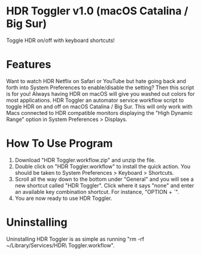 # HDR Toggler v1.0 (macOS Catalina / Big Sur)
Toggle HDR on/off with keyboard shortcuts!

# Features
Want to watch HDR Netflix on Safari or YouTube but hate going back and forth into System Preferences to enable/disable the setting?  Then this script is for you!  Always having HDR on macOS will give you washed out colors for most applications.  HDR Toggler an automator service workflow script to toggle HDR on and off on macOS Catalina / Big Sur.  This will only work with Macs connected to HDR compatible monitors displaying the "High Dynamic Range" option in System Preferences > Displays.

# How To Use Program
1. Download "HDR Toggler.workflow.zip" and unzip the file.
2. Double click on "HDR Toggler.workflow" to install the quick action.  You should be taken to System Preferences > Keyboard > Shortcuts.
3. Scroll all the way down to the bottom under "General" and you will see a new shortcut called "HDR Toggler".  Click where it says "none" and enter an available key combination shortcut.  For instance, "OPTION + `".
4. You are now ready to use HDR Toggler.

# Uninstalling
Uninstalling HDR Toggler is as simple as running "rm -rf ~/Library/Services/HDR\ Toggler.workflow".
